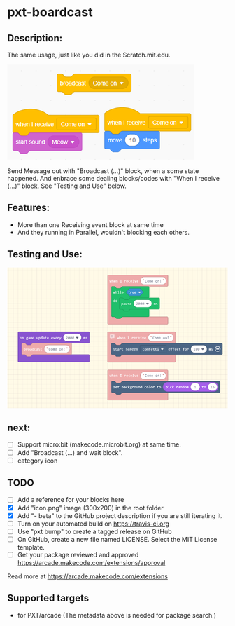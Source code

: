 # pxt-boardcast

## Description:

The same usage, just like you did in the Scratch.mit.edu. 

![](/icon.png)

Send Message out with "Broadcast (...)" block, when a some state happened. And enbrace some dealing blocks/codes with "When I receive (...)" block. See "Testing and Use" below.

## Features:
* More than one Receiving event block at same time
* And they running in Parallel, wouldn't blocking each others.

## Testing and Use:
![](TestBlocks.png)

## next:
- [ ] Support micro:bit (makecode.microbit.org) at same time.
- [ ] Add "Broadcast (...) and wait block".
- [ ] category icon

## TODO

- [ ] Add a reference for your blocks here
- [x] Add "icon.png" image (300x200) in the root folder
- [x] Add "- beta" to the GitHub project description if you are still iterating it.
- [ ] Turn on your automated build on https://travis-ci.org
- [ ] Use "pxt bump" to create a tagged release on GitHub
- [ ] On GitHub, create a new file named LICENSE. Select the MIT License template.
- [ ] Get your package reviewed and approved https://arcade.makecode.com/extensions/approval

Read more at https://arcade.makecode.com/extensions

## Supported targets

* for PXT/arcade
(The metadata above is needed for package search.)

